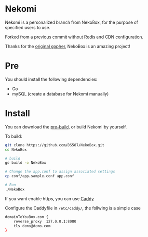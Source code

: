 # Nekomi

Nekomi is a personalized branch from NekoBox, for the purpose of specified users to use.

Forked from a previous commit without Redis and CDN configuration. 

Thanks for the [original gopher](https://github.com/wuhan005), NekoBox is an amazing project!

# Pre
You should install the following dependencies:
- Go
- mySQL (create a database for Nekomi manually)

# Install

You can download the [pre-build](https://github.com/DS587/NekoBox/releases/latest), or build Nekomi by yourself.

To build:
```bash
git clone https://github.com/DS587/NekoBox.git
cd NekoBox

# build
go build -o NekoBox

# Change the app.conf to assign associated settings
cp conf/app.sample.conf app.conf

# Run
./NekoBox
```

If you want enable https, you can use [Caddy](https://github.com/caddyserver/caddy)

Configure the Caddyfile in `/etc/caddy/`, the follwing is a simple case

```bash
domainToYouBox.com {
    reverse_proxy  127.0.0.1:8080
    tls demo@demo.com
}
```

